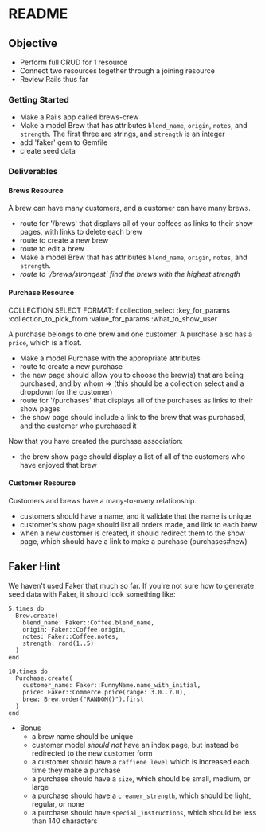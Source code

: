 # README

## Objective

* Perform full CRUD for 1 resource
* Connect two resources together through a joining resource
* Review Rails thus far

### Getting Started

* Make a Rails app called brews-crew
* Make a model Brew that has attributes `blend_name`, `origin`, `notes`, and `strength`.  The first three are strings, and `strength` is an integer
* add 'faker' gem to Gemfile
* create seed data

### Deliverables

#### Brews Resource

A brew can have many customers, and a customer can have many brews.

* route for '/brews' that displays all of your coffees as links to their show pages, with links to delete each brew
* route to create a new brew
* route to edit a brew
* Make a model Brew that has attributes `blend_name`, `origin`, `notes`, and `strength`.
* *route to '/brews/strongest' find the brews with the highest strength*

#### Purchase Resource
COLLECTION SELECT FORMAT:
f.collection_select 
:key_for_params
:collection_to_pick_from
:value_for_params
:what_to_show_user

A purchase belongs to one brew and one customer.  A purchase also has a `price`, which is a float.

* Make a model Purchase with the appropriate attributes
* route to create a new purchase
* the new page should allow you to choose the brew(s) that are being purchased, and by whom
  => (this should be a collection select and a dropdown for the customer)
* route for '/purchases' that displays all of the purchases as links to their show pages
* the show page should include a link to the brew that was purchased, and the customer who purchased it

Now that you have created the purchase association:
* the brew show page should display a list of all of the customers who have enjoyed that brew


#### Customer Resource

Customers and brews have a many-to-many relationship.

* customers should have a name, and it validate that the name is unique
* customer's show page should list all orders made, and link to each brew
* when a new customer is created, it should redirect them to the show page, which should have a link to make a purchase (purchases#new)


## Faker Hint

We haven't used Faker that much so far.  If you're not sure how to generate seed data with Faker, it should look something like:
```
5.times do
  Brew.create(
    blend_name: Faker::Coffee.blend_name,
    origin: Faker::Coffee.origin,
    notes: Faker::Coffee.notes,
    strength: rand(1..5)
  )
end

10.times do
  Purchase.create(
    customer_name: Faker::FunnyName.name_with_initial,
    price: Faker::Commerce.price(range: 3.0..7.0),
    brew: Brew.order("RANDOM()").first
  )
end
```

- Bonus
  * a brew name should be unique
  * customer model *should not* have an index page, but instead be redirected to the new customer form
  * a customer should have a `caffiene level` which is increased each time they make a purchase
  * a purchase should have a `size`, which should be small, medium, or large
  * a purchase should have a `creamer_strength`, which should be light, regular, or none
  * a purchase should have `special_instructions`, which should be less than 140 characters

